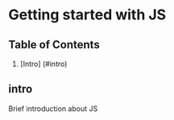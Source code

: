 # Getting started with JS
## Table of Contents
1. [Intro] (#intro)

## intro
Brief introduction about JS
